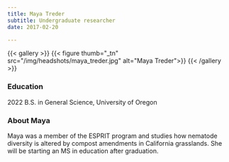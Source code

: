 ```yaml
---
title: Maya Treder
subtitle: Undergraduate researcher
date: 2017-02-20

---
```


{{< gallery >}}
  {{< figure thumb="_tn" src="/img/headshots/maya_treder.jpg" alt="Maya Treder">}}
{{< /gallery >}}

<!--more-->
### Education
2022 B.S. in General Science, University of Oregon 

### About Maya
Maya was a member of the ESPRIT program and studies how nematode diversity is altered by compost amendments in California grasslands. She will be starting an MS in education after graduation. 